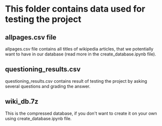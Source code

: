 # This folder contains data used for testing the project

## allpages.csv file

allpages.csv file contains all titles of wikipedia articles, that we potentially want to have in our database (read more in the create_database.ipynb file).

## questioning_results.csv

questioning_results.csv contains result of testing the project by asking several questions and grading the answer.

## wiki_db.7z

This is the compressed database, if you don't want to create it on your own using create_database.ipynb file.
